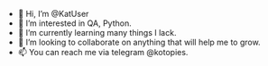 - 👋 Hi, I’m @KatUser
- 👀 I’m interested in QA, Python.
- 🌱 I’m currently learning many things I lack. 
- 💞️ I’m looking to collaborate on anything that will help me to grow.
- 📫 You can reach me via telegram @kotopies.

<!---
KatUser/KatUser is a ✨ special ✨ repository because its `README.md` (this file) appears on your GitHub profile.
You can click the Preview link to take a look at your changes.
--->
